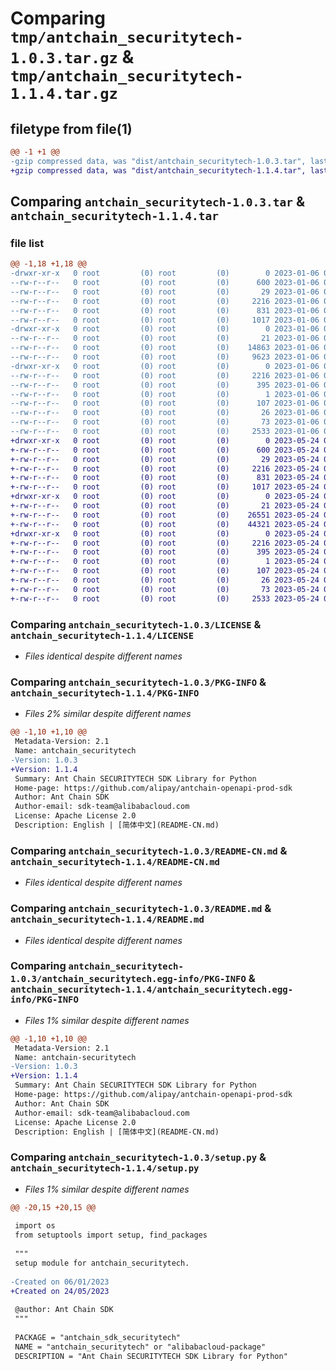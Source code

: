 # Comparing `tmp/antchain_securitytech-1.0.3.tar.gz` & `tmp/antchain_securitytech-1.1.4.tar.gz`

## filetype from file(1)

```diff
@@ -1 +1 @@
-gzip compressed data, was "dist/antchain_securitytech-1.0.3.tar", last modified: Fri Jan  6 04:28:11 2023, max compression
+gzip compressed data, was "dist/antchain_securitytech-1.1.4.tar", last modified: Wed May 24 02:53:36 2023, max compression
```

## Comparing `antchain_securitytech-1.0.3.tar` & `antchain_securitytech-1.1.4.tar`

### file list

```diff
@@ -1,18 +1,18 @@
-drwxr-xr-x   0 root         (0) root         (0)        0 2023-01-06 04:28:11.000000 antchain_securitytech-1.0.3/
--rw-r--r--   0 root         (0) root         (0)      600 2023-01-06 04:28:10.000000 antchain_securitytech-1.0.3/LICENSE
--rw-r--r--   0 root         (0) root         (0)       29 2023-01-06 04:28:10.000000 antchain_securitytech-1.0.3/MANIFEST.in
--rw-r--r--   0 root         (0) root         (0)     2216 2023-01-06 04:28:11.000000 antchain_securitytech-1.0.3/PKG-INFO
--rw-r--r--   0 root         (0) root         (0)      831 2023-01-06 04:28:10.000000 antchain_securitytech-1.0.3/README-CN.md
--rw-r--r--   0 root         (0) root         (0)     1017 2023-01-06 04:28:10.000000 antchain_securitytech-1.0.3/README.md
-drwxr-xr-x   0 root         (0) root         (0)        0 2023-01-06 04:28:11.000000 antchain_securitytech-1.0.3/antchain_sdk_securitytech/
--rw-r--r--   0 root         (0) root         (0)       21 2023-01-06 04:28:10.000000 antchain_securitytech-1.0.3/antchain_sdk_securitytech/__init__.py
--rw-r--r--   0 root         (0) root         (0)    14863 2023-01-06 04:28:10.000000 antchain_securitytech-1.0.3/antchain_sdk_securitytech/client.py
--rw-r--r--   0 root         (0) root         (0)     9623 2023-01-06 04:28:10.000000 antchain_securitytech-1.0.3/antchain_sdk_securitytech/models.py
-drwxr-xr-x   0 root         (0) root         (0)        0 2023-01-06 04:28:11.000000 antchain_securitytech-1.0.3/antchain_securitytech.egg-info/
--rw-r--r--   0 root         (0) root         (0)     2216 2023-01-06 04:28:11.000000 antchain_securitytech-1.0.3/antchain_securitytech.egg-info/PKG-INFO
--rw-r--r--   0 root         (0) root         (0)      395 2023-01-06 04:28:11.000000 antchain_securitytech-1.0.3/antchain_securitytech.egg-info/SOURCES.txt
--rw-r--r--   0 root         (0) root         (0)        1 2023-01-06 04:28:11.000000 antchain_securitytech-1.0.3/antchain_securitytech.egg-info/dependency_links.txt
--rw-r--r--   0 root         (0) root         (0)      107 2023-01-06 04:28:11.000000 antchain_securitytech-1.0.3/antchain_securitytech.egg-info/requires.txt
--rw-r--r--   0 root         (0) root         (0)       26 2023-01-06 04:28:11.000000 antchain_securitytech-1.0.3/antchain_securitytech.egg-info/top_level.txt
--rw-r--r--   0 root         (0) root         (0)       73 2023-01-06 04:28:11.000000 antchain_securitytech-1.0.3/setup.cfg
--rw-r--r--   0 root         (0) root         (0)     2533 2023-01-06 04:28:10.000000 antchain_securitytech-1.0.3/setup.py
+drwxr-xr-x   0 root         (0) root         (0)        0 2023-05-24 02:53:36.000000 antchain_securitytech-1.1.4/
+-rw-r--r--   0 root         (0) root         (0)      600 2023-05-24 02:53:35.000000 antchain_securitytech-1.1.4/LICENSE
+-rw-r--r--   0 root         (0) root         (0)       29 2023-05-24 02:53:35.000000 antchain_securitytech-1.1.4/MANIFEST.in
+-rw-r--r--   0 root         (0) root         (0)     2216 2023-05-24 02:53:36.000000 antchain_securitytech-1.1.4/PKG-INFO
+-rw-r--r--   0 root         (0) root         (0)      831 2023-05-24 02:53:35.000000 antchain_securitytech-1.1.4/README-CN.md
+-rw-r--r--   0 root         (0) root         (0)     1017 2023-05-24 02:53:35.000000 antchain_securitytech-1.1.4/README.md
+drwxr-xr-x   0 root         (0) root         (0)        0 2023-05-24 02:53:36.000000 antchain_securitytech-1.1.4/antchain_sdk_securitytech/
+-rw-r--r--   0 root         (0) root         (0)       21 2023-05-24 02:53:35.000000 antchain_securitytech-1.1.4/antchain_sdk_securitytech/__init__.py
+-rw-r--r--   0 root         (0) root         (0)    26551 2023-05-24 02:53:35.000000 antchain_securitytech-1.1.4/antchain_sdk_securitytech/client.py
+-rw-r--r--   0 root         (0) root         (0)    44321 2023-05-24 02:53:35.000000 antchain_securitytech-1.1.4/antchain_sdk_securitytech/models.py
+drwxr-xr-x   0 root         (0) root         (0)        0 2023-05-24 02:53:36.000000 antchain_securitytech-1.1.4/antchain_securitytech.egg-info/
+-rw-r--r--   0 root         (0) root         (0)     2216 2023-05-24 02:53:36.000000 antchain_securitytech-1.1.4/antchain_securitytech.egg-info/PKG-INFO
+-rw-r--r--   0 root         (0) root         (0)      395 2023-05-24 02:53:36.000000 antchain_securitytech-1.1.4/antchain_securitytech.egg-info/SOURCES.txt
+-rw-r--r--   0 root         (0) root         (0)        1 2023-05-24 02:53:36.000000 antchain_securitytech-1.1.4/antchain_securitytech.egg-info/dependency_links.txt
+-rw-r--r--   0 root         (0) root         (0)      107 2023-05-24 02:53:36.000000 antchain_securitytech-1.1.4/antchain_securitytech.egg-info/requires.txt
+-rw-r--r--   0 root         (0) root         (0)       26 2023-05-24 02:53:36.000000 antchain_securitytech-1.1.4/antchain_securitytech.egg-info/top_level.txt
+-rw-r--r--   0 root         (0) root         (0)       73 2023-05-24 02:53:36.000000 antchain_securitytech-1.1.4/setup.cfg
+-rw-r--r--   0 root         (0) root         (0)     2533 2023-05-24 02:53:35.000000 antchain_securitytech-1.1.4/setup.py
```

### Comparing `antchain_securitytech-1.0.3/LICENSE` & `antchain_securitytech-1.1.4/LICENSE`

 * *Files identical despite different names*

### Comparing `antchain_securitytech-1.0.3/PKG-INFO` & `antchain_securitytech-1.1.4/PKG-INFO`

 * *Files 2% similar despite different names*

```diff
@@ -1,10 +1,10 @@
 Metadata-Version: 2.1
 Name: antchain_securitytech
-Version: 1.0.3
+Version: 1.1.4
 Summary: Ant Chain SECURITYTECH SDK Library for Python
 Home-page: https://github.com/alipay/antchain-openapi-prod-sdk
 Author: Ant Chain SDK
 Author-email: sdk-team@alibabacloud.com
 License: Apache License 2.0
 Description: English | [简体中文](README-CN.md)
```

### Comparing `antchain_securitytech-1.0.3/README-CN.md` & `antchain_securitytech-1.1.4/README-CN.md`

 * *Files identical despite different names*

### Comparing `antchain_securitytech-1.0.3/README.md` & `antchain_securitytech-1.1.4/README.md`

 * *Files identical despite different names*

### Comparing `antchain_securitytech-1.0.3/antchain_securitytech.egg-info/PKG-INFO` & `antchain_securitytech-1.1.4/antchain_securitytech.egg-info/PKG-INFO`

 * *Files 1% similar despite different names*

```diff
@@ -1,10 +1,10 @@
 Metadata-Version: 2.1
 Name: antchain-securitytech
-Version: 1.0.3
+Version: 1.1.4
 Summary: Ant Chain SECURITYTECH SDK Library for Python
 Home-page: https://github.com/alipay/antchain-openapi-prod-sdk
 Author: Ant Chain SDK
 Author-email: sdk-team@alibabacloud.com
 License: Apache License 2.0
 Description: English | [简体中文](README-CN.md)
```

### Comparing `antchain_securitytech-1.0.3/setup.py` & `antchain_securitytech-1.1.4/setup.py`

 * *Files 1% similar despite different names*

```diff
@@ -20,15 +20,15 @@
 
 import os
 from setuptools import setup, find_packages
 
 """
 setup module for antchain_securitytech.
 
-Created on 06/01/2023
+Created on 24/05/2023
 
 @author: Ant Chain SDK
 """
 
 PACKAGE = "antchain_sdk_securitytech"
 NAME = "antchain_securitytech" or "alibabacloud-package"
 DESCRIPTION = "Ant Chain SECURITYTECH SDK Library for Python"
```

